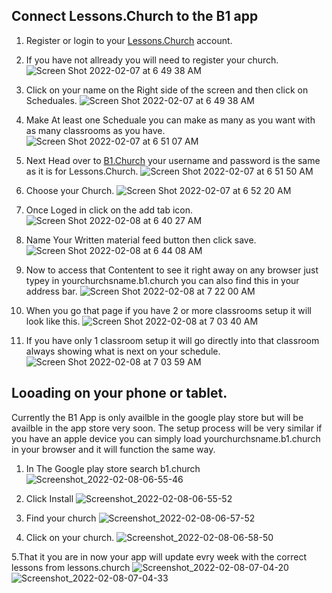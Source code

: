 ## Connect Lessons.Church to the B1 app

1. Register or login to your [Lessons.Church](https://lessons.church/login) account.
2. If you have not allready you will need to register your church.
![Screen Shot 2022-02-07 at 6 49 38 AM](https://user-images.githubusercontent.com/65249159/152793813-d8cc1d74-9171-4f4a-b686-5f511cb8eabf.png)

3. Click on your name on the Right side of the screen and then click on Scheduales. 
![Screen Shot 2022-02-07 at 6 49 38 AM](https://user-images.githubusercontent.com/65249159/152793967-378d4238-467c-4deb-aa5c-5b4d49dd1a78.png)

4. Make At least one Scheduale you can make as many as you want with as many classrooms as you have. 
![Screen Shot 2022-02-07 at 6 51 07 AM](https://user-images.githubusercontent.com/65249159/152794198-0f05d8a6-d5ef-4ad4-874a-23af551bcfac.png)

5. Next Head over to [B1.Church](https://b1.church/login) your username and password is the same as it is for Lessons.Church.
![Screen Shot 2022-02-07 at 6 51 50 AM](https://user-images.githubusercontent.com/65249159/152794706-33465ce4-3dd9-49e0-ae97-98b10ddf7471.png)

6. Choose your Church.
![Screen Shot 2022-02-07 at 6 52 20 AM](https://user-images.githubusercontent.com/65249159/152794810-8abe035b-d0d6-48b3-a70d-84fa00e9334b.png)

7. Once Loged in click on the add tab icon.
![Screen Shot 2022-02-08 at 6 40 27 AM](https://user-images.githubusercontent.com/65249159/152995017-a4b721ee-d2fa-4211-aa3e-3ad2d3e1841f.png)

8. Name Your Written material feed button then click save.
![Screen Shot 2022-02-08 at 6 44 08 AM](https://user-images.githubusercontent.com/65249159/152995165-0a1e789c-4f7e-4870-98ae-872f9d09d6a2.png)

9. Now to access that Contentent to see it right away on any browser just typey in yourchurchsname.b1.church you can also find this in your address bar.
![Screen Shot 2022-02-08 at 7 22 00 AM](https://user-images.githubusercontent.com/65249159/152996187-c95eb2e6-9540-46f4-a3c9-bede4ac0c867.png)

10. When you go that page if you have 2 or more classrooms setup it will look like this.
![Screen Shot 2022-02-08 at 7 03 40 AM](https://user-images.githubusercontent.com/65249159/152997173-26c970c5-068f-48b3-bf82-0a4123015ea9.png)

11. If you have only 1 classroom setup it will go directly into that classroom always showing what is next on your schedule.
![Screen Shot 2022-02-08 at 7 03 59 AM](https://user-images.githubusercontent.com/65249159/152997454-d59609a9-9929-4c62-917d-e6fb57f58e2d.png)

## Looading on your phone or tablet.
Currently the B1 App is only availble in the google play store but will be availble in the app store very soon. The setup process will be very similar if you have an apple device you can simply load yourchurchsname.b1.church in your browser and it will function the same way.

1. In The Google play store search b1.church
![Screenshot_2022-02-08-06-55-46](https://user-images.githubusercontent.com/65249159/152998360-30412081-031d-4cde-b00e-5287f0244e56.png)

 2. Click Install
 ![Screenshot_2022-02-08-06-55-52](https://user-images.githubusercontent.com/65249159/152998554-2664f0a1-09a5-4c61-939b-9a3a25c8a3e1.png)
 
 3. Find your church
 ![Screenshot_2022-02-08-06-57-52](https://user-images.githubusercontent.com/65249159/152998684-037695e7-3072-4e5c-8562-d64a9a8c0444.png)

4. Click on your church.
![Screenshot_2022-02-08-06-58-50](https://user-images.githubusercontent.com/65249159/152998783-c8f7cb86-5d2c-4625-b56f-32157d28a830.png)

5.That it you are in now your app will update evry week with the correct lessons from lessons.church
![Screenshot_2022-02-08-07-04-20](https://user-images.githubusercontent.com/65249159/152998976-ac130590-c764-4b30-9d10-edbbfb6adde1.png)
![Screenshot_2022-02-08-07-04-33](https://user-images.githubusercontent.com/65249159/152999000-a7a93d15-34be-4256-adb3-892731aefde5.png)



